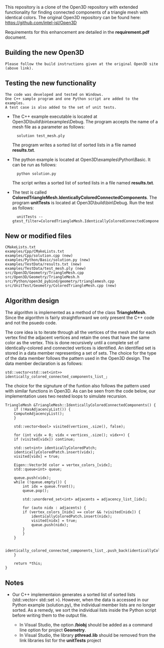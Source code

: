 This repository is a clone of the Open3D repository with extended functionality for finding connected components of a triangle mesh with identical colors.
The original Open3D repository can be found here: https://github.com/intel-isl/Open3D

Requirements for this enhancement are detailed in the <b>requirement.pdf</b> document.

## Building the new Open3D
	Please follow the build instructions given at the original Open3D site (above link).

## Testing the new functionality
	The code was developed and tested on Windows.
	One C++ sample program and one Python script are added to the examples.
	A test case is also added to the set of unit tests.
	
* The C++ example executable is located at Open3D\build\bin\examples\Debug.
	The program accepts the name of a mesh file as a parameter as follows:
	
		solution test_mesh.ply
		
	The program writes a sorted list of sorted lists in a file named <b>results.txt</b>.
		
* The python example is located at Open3D\examples\Python\Basic. It can be run as follows:
	
		python solution.py
		
	The script writes a sorted list of sorted lists in a file named <b>results.txt</b>.
		
* The test is called <b>ColoredTriangleMesh.IdenticallyColoredConnectedComponents</b>.
	The program <b>unitTests</b> is located at Open3D\build\bin\Debug. Run the test as follows:
	
		unitTests --gtest_filter=ColoredTriangleMesh.IdenticallyColoredConnectedComponents

## New or modified files
	CMakeLists.txt
	examples/Cpp/CMakeLists.txt
	examples/Cpp/solution.cpp (new)
	examples/Python/Basic/solution.py (new)
	examples/TestData/results.txt (new)
	examples/TestData/test_mesh.ply (new)
	src/Open3D/Geometry/TriangleMesh.cpp
	src/Open3D/Geometry/TriangleMesh.h
	src/Python/open3d_pybind/geometry/trianglemesh.cpp
	src/UnitTest/Geometry/ColoredTriangleMesh.cpp (new)
	
## Algorithm design

The algorithm is implemented as a method of the class <b>TriangleMesh</b>. Since the algorithm is fairly straightforward we only present the C++ code and not the psuedo code.

The core idea is to iterate through all the vertices of the mesh and for each vertex find the adjacent vertices and retain the ones that have the same color as the vertex. This is done recursively until a complete set of identically-colored and connected vertices is identified. An identified set is stored in a data member representing a set of sets. The choice for the type of the data member follows the pattern used in the Open3D design. The data member declaration is as follows:

	std::vector<std::set<int>> identically_colored_connected_components_list_;
	
The choice for the signuture of the funtion also follows the pattern used with similar functions in Open3D. As can be seen from the code below, our implementation uses two nested loops to simulate recursion. 

	TriangleMesh &TriangleMesh::IdenticallyColoredConnectedComponents() {
	    if (!HasAdjacencyList()) {
		ComputeAdjacencyList();
	    }
    
	    std::vector<bool> visited(vertices_.size(), false);

	    for (int vidx = 0; vidx < vertices_.size(); vidx++) {
		if (visited[vidx]) continue;

		std::set<int> identicallyColoredPatch;
		identicallyColoredPatch.insert(vidx);
		visited[vidx] = true;

		Eigen::Vector3d color = vertex_colors_[vidx];
		std::queue<int> queue;

		queue.push(vidx);
		while (!queue.empty()) {
		    int idx = queue.front();
		    queue.pop();

		    std::unordered_set<int> adjacents = adjacency_list_[idx];

		    for (auto nidx : adjacents) {
			if (vertex_colors_[nidx] == color && !visited[nidx]) {
			    identicallyColoredPatch.insert(nidx);
			    visited[nidx] = true;
			    queue.push(nidx);
			}
		    }
		}

		identically_colored_connected_components_list_.push_back(identicallyColoredPatch);
	    }

	    return *this;
	}

## Notes
* Our C++ implementaion generates a sorted list of sorted lists (std::vector< std::set<int> >). However, when the data is accessed in our Python example (solution.py), the individual member lists are no longer sorted. As a remedy, we sort the individual lists inside the Python script before writing them to the output file.
	* In Visual Studio, the option <b>/biobj</b> should be added as a command line option for project <b>Geometry</b>.
	* In Visual Studio, the library <b>pthread.lib</b> should be removed from the link libraries list for the <b>unitTests</b> project

